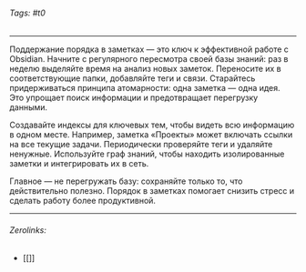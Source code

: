 ###### Tags:  #t0
___
Поддержание порядка в заметках — это ключ к эффективной работе с Obsidian. Начните с регулярного пересмотра своей базы знаний: раз в неделю выделяйте время на анализ новых заметок. Переносите их в соответствующие папки, добавляйте теги и связи. Старайтесь придерживаться принципа атомарности: одна заметка — одна идея. Это упрощает поиск информации и предотвращает перегрузку данными.

Создавайте индексы для ключевых тем, чтобы видеть всю информацию в одном месте. Например, заметка «Проекты» может включать ссылки на все текущие задачи. Периодически проверяйте теги и удаляйте ненужные. Используйте граф знаний, чтобы находить изолированные заметки и интегрировать их в сеть.

Главное — не перегружать базу: сохраняйте только то, что действительно полезно. Порядок в заметках помогает снизить стресс и сделать работу более продуктивной.
___
###### Zerolinks: 
- [[]]